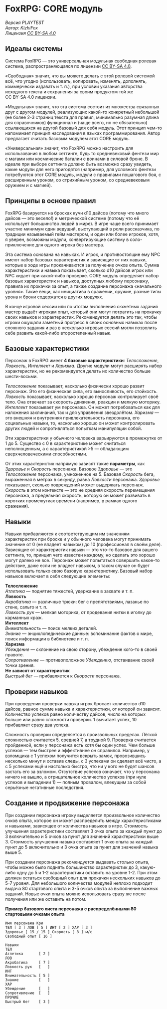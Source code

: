 # FoxRPG: CORE модуль

*Версия PLAYTEST*  
*Автор: KizhiFox*  
*Лицензия [CC BY⁠-⁠SA 4⁠.⁠0](https://creativecommons.org/licenses/by-sa/4.0/)*

## Идеалы системы

Система FoxRPG — это универсальная модульная свободная ролевая система, распространяющаяся по лицензии [CC BY⁠-⁠SA 4⁠.⁠0](https://creativecommons.org/licenses/by-sa/4.0/).

«Свободная» значит, что вы можете делать с этой ролевой системой всё, что угодно (использовать, копировать, изменять, дополнять, коммерчески издавать и т. п.), при условии указания авторства исходного текста и сохранения за своим продуктом той же CC BY⁠-⁠SA 4⁠.⁠0 лицензии.

«Модульная» значит, что эта система состоит из множества связанных друг с другом модулей, реализующих какой-то конкретный небольшой (не более 2-3 страниц текста для правил, минимально разумная длина для справочников) функционал и (чаще всего, но не обязательно) ссылающихся на другой базовый для себя модуль. Этот принцип чем-то напоминает принцип наследования в языках программирования. Автор предлагает считать базовым модулем этот CORE модуль.

«Универсальная» значит, что FoxRPG можно настроить для использования в любом сеттинге, будь то средневековый фентези мир с магами или космические баталии с воинами в силовой броне. В идеале при выборе сеттинга должно быть возможно сразу увидеть, какие модули для него пригодятся (например, для условного фентези потребуются этот CORE модуль, модули с правилами пошагового боя, с расширенным уроном, со стрихийным уроном, со средневековым оружием и с магией).

## Принципы в основе правил

FoxRPG базируется на бросках кучи d10 дайсов (потому что много дайсов — это весело!) и метрической системе (потому что её использует большинство людей в мире). В игре чаще всего принимает участие минимум один ведущий, выступающий в роли рассказчика, по традиции называемый гейм мастером, и один или более игроков, хотя, я уверен, возможны модули, конвертирующие систему в соло-приключение для одного игрока без мастера.

Эта система основана на навыках. И игрок, и противостоящие ему NPC имеют набор базовых характеристик и зависящие от них навыки, которые в ходе игры прокачиваются за получение очков опыта. Сумма характеристики и навыка показывает, сколько d10 дайсов игрок или NPC кидает при какой-либо проверке. CORE модуль определяет набор базовых характеристик и навыков, доступных любому персонажу, правила их прокачки за опыт, а также создание персонажа «начального уровня». Такие вещи, как инициатива в сражении, оружие, разные типы урона и брони содержатся в других модулях.

В конце игровой сессии или по итогам выполнения сюжетных заданий мастер выдаёт игрокам опыт, который они могут потратить на прокачку своих навыков и характеристик. Рекомендуется делать это так, чтобы игроки ощущали заметный прогресс в своих основных навыках после сложного задания и раз в несколько игровых сессий могли позволить себе развить какой-либо второстепенный навык.

## Базовые характеристики

Персонаж в FoxRPG имеет **4 базовые характеристики**: *Телосложение*, *Ловкость*, *Интеллект* и *Харизма*. Другие модули могут расширять набор характеристик, но не рекомендуется делать их количество больше шести-восьми.

*Телосложение* показывает, насколько физически хорошо развит персонаж. Это его физическая сила, его выносливость, его стойкость. *Ловкость* показывает, насколько хорошо персонаж контролирует своё тело. Она отвечает за скорость движения, реакции и мелкую моторику. *Интеллект* показывает ум персонажа. Он может потребоваться как для наложения заклинаний, так и для управления звездолётом. *Харизма* — это внешняя и внутренняя привлекательность персонажа, его социальные навыки, то, насколько хорошо он может контролировать других людей и сопротивляться попыткам манипуляции собой.

Эти характеристики у обычного человека варьируются в промежутке от 1 до 5. Существо с 0 в характеристике может считаться неполноценным, а с характеристикой >5 — обладающим сверхчеловеческими способностями.

От этих характеристик напрямую зависят такие **параметры**, как *Здоровье* и *Скорость* персонажа. Базовое *Здоровье* — это *Телосложение* персонажа, умноженное на 5. Базовая *Скорость* бега, выраженная в метрах в секунду, равна *Ловкости* персонажа. *Здоровье* показывает, сколько повреждений может выдержать персонаж. *Скорость* в этом контексте — это не средняя скорость перемещения персонажа, а предельная скорость, которую он может развивать в коротких промежутках времени (например, в рамках одного сражения).

## Навыки

Навыки прибавляются к соответствующим им значениям характеристик при броске и у обычного человека могут принимать значение от 0 (не владеет навыком) до 10 (профессионал в своём деле). Зависящие от характеристик навыки — это что-то базовое для вашего сеттинга, то, принцип чего известен каждому, но сделать это хорошо могут далеко не все. Персонаж может попытаться совершить какое-то действие, даже если не владеет навыком, в таком случае он будет использовать только свою базовую характеристику. Базовый набор навыков включает в себя следующие элементы:

**Телосложение**  
*Атлетика* — поднятие тяжестей, удержание в захвате и т. п.  
**Ловкость**  
*Акробатика* — различные трюки: бег с препятствиями, лазанье по стене, сальто и т. п.  
*Ловкость рук* — мелкая моторика, от продевания нитки в иголку до карманных краж.  
**Интеллект**  
*Внимательность* — поиск мелких деталей.  
*Знание* — энциклопедические данные: вспоминание фактов о мире, поиск информации в библиотеке и т. п.  
**Харизма**  
*Убеждение* — склонение на свою сторону, убеждение кого-то в своей правоте.  
*Сопротивление* — противоположное *Убеждению*, отстаивание своей точки зрения.  
**Не зависят от характеристик**  
*Быстрый бег* — прибавляется к *Скорости* персонажа.

## Проверки навыков

При проведении проверки навыка игрок бросает количество d10 дайсов, равное сумме навыка и характеристики, от которой он зависит. Количество успехов равно количеству дайсов, число на которых больше или равно сложности проверки. 1 вычитает успех, 10 прибавляет сразу два успеха.

Сложность проверки определяется в произвольных пределах. Лёгкой сложностью считается 5, средней 7, а трудной 9. Проверка считается пройденной, если у персонажа есть хотя бы один успех. Чем больше успехов — тем быстрее и эффективнее он справился. Например, у взломщика с 1 успехом получится вскрыть замок, провозившись несколько минут и оставив следы, с 3 успехами он сделает всё чисто, а с 5 успехами ещё и настолько быстро, что ни у кого не будет шансов застать его за взломом. Отсутствие успехов означает, что у персонажа ничего не вышло, а отрицательное количество успехов (при нуле успехов и выпадении 1) — полным провалом, влекущим за собой серьёзные негативные последствия.

## Создание и продвижение персонажа

При создании персонажа игроку выделяется произвольное количество очков опыта, которое он может распределить между характеристиками и навыками, зависящее от количества навыков в игре. Стоимость улучшения характеристики составляет 3 очка опыта за каждый пункт до 3 включительно и 5 очков за пункт для значений характеристики выше 3. Стоимость улучшения навыка составляет 1 очко опыта за каждый пункт до 5 включительно и 3 очка опыта за пункт для значений навыка выше 5.

При создании персонажа рекомендуется выдавать столько опыта, чтобы можно было поднять большинство характеристик до 3, какую-либо одну до 5 и 1-2 характеристики оставить на уровне 1-2. При этом должен остаться свободный опыт для прокачки нескольких навыков до 5-7 уровня. Для небольшого количества модулей неплохо подходит выдача 80 стартового опыта и 3-5 очков опыта за выполнение важных заданий. Новые очки опыта можно использовать сразу же после получения или же оставить на потом.

**Пример базового листа персонажа с распределёнными 80 стартовыми очками опыта**

```
Имя персонажа Кри
ТЕЛ [ 3 ] ЛОВ [ 5 ] ИНТ [ 2 ] ХАР [ 3 ]
Здоровье [ 15 / 15 ] Скорость [ 8 ] м/с
Свободный опыт [ 16 ]

Навыки
ТЕЛ
Атлетика       [ 2 ]
ЛОВ
Акробатика     [ 7 ]
Ловкость рук   [   ]
ИНТ
Внимательность [ 5 ]
Знание         [   ]
ХАР
Убеждение      [   ]
Сопротивление  [   ]
ПРОЧИЕ
Быстрый бег    [ 3 ]
```

